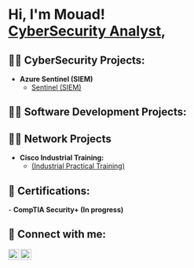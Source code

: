 <h1>Hi, I'm Mouad! <br/> <a href="https://www.linkedin.com/in/mouaderrafik/">CyberSecurity Analyst</a>, 

<h2>👨‍💻 CyberSecurity Projects:</h2>


- <b>Azure Sentinel (SIEM)</b>
  - [Sentinel (SIEM)](https://github.com/mouaderrafik/AzureSentinelLab-SIEM-)

<h2>👨‍💻 Software Development Projects:</h2>


<h2>👨‍💻 Network Projects</h2>
  
- <b>Cisco Industrial Training:</b>
  - [(Industrial Practical Training)](https://github.com/mouaderrafik/Industrial_Practical_Training)

<h2>🧾 Certifications:</h2>
- <b>CompTIA Security+ (In progress)</b>
<h2> 🤳 Connect with me:</h2>


[<img align="left" alt="MouadErrafik | LinkedIn" width="22px" src="https://cdn.jsdelivr.net/npm/simple-icons@v3/icons/linkedin.svg" />][linkedin]
[<img align="left" alt="MouadErrafik | Instagram" width="22px" src="https://cdn.jsdelivr.net/npm/simple-icons@v3/icons/instagram.svg" />][instagram]


[instagram]: https://www.instagram.com/mouaderrafik/
[linkedin]: https://linkedin.com/in/mouaderrafik

